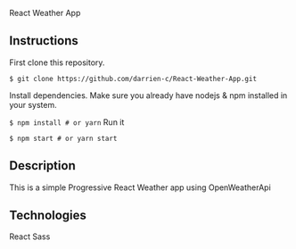 React Weather App

## Instructions
First clone this repository.

`$ git clone https://github.com/darrien-c/React-Weather-App.git`

Install dependencies. Make sure you already have nodejs & npm installed in your system.

`$ npm install # or yarn`
Run it

`$ npm start # or yarn start`

## Description
This is a simple Progressive React Weather app using OpenWeatherApi

## Technologies
  React
  Sass
